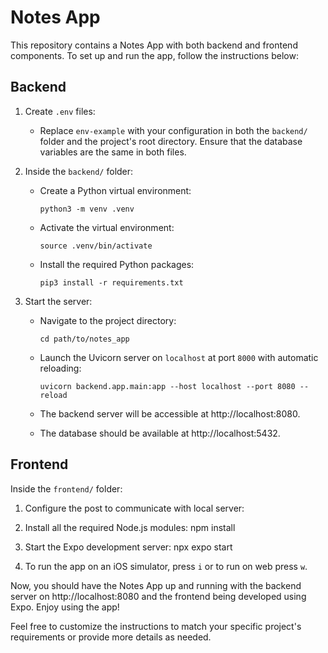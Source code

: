 # Notes App

This repository contains a Notes App with both backend and frontend components. To set up and run the app, follow the instructions below:

## Backend

1. Create `.env` files:

   - Replace `env-example` with your configuration in both the `backend/` folder and the project's root directory. Ensure that the database variables are the same in both files.

2. Inside the `backend/` folder:

   - Create a Python virtual environment:
     ```
     python3 -m venv .venv
     ```

   - Activate the virtual environment:
     ```
     source .venv/bin/activate
     ```

   - Install the required Python packages:
     ```
     pip3 install -r requirements.txt
     ```

3. Start the server:

   - Navigate to the project directory:
     ```
     cd path/to/notes_app
     ```

   - Launch the Uvicorn server on `localhost` at port `8000` with automatic reloading:
     ```
     uvicorn backend.app.main:app --host localhost --port 8080 --reload
     ```

   - The backend server will be accessible at http://localhost:8080.

   - The database should be available at http://localhost:5432.

## Frontend

Inside the `frontend/` folder:
1. Configure the post to communicate with local server:


2. Install all the required Node.js modules:
npm install

3. Start the Expo development server:
npx expo start

4. To run the app on an iOS simulator, press `i` or to run on web press `w`.

Now, you should have the Notes App up and running with the backend server on http://localhost:8080 and the frontend being developed using Expo. Enjoy using the app!

Feel free to customize the instructions to match your specific project's requirements or provide more details as needed.
